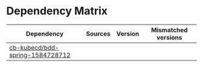 # Dependency Matrix

Dependency | Sources | Version | Mismatched versions
---------- | ------- | ------- | -------------------
[cb-kubecd/bdd-spring-1584728712](https://github.com/cb-kubecd/bdd-spring-1584728712.git) |  | []() | 
